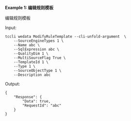 **Example 1: 编辑规则模板**

编辑规则模板

Input: 

```
tccli wedata ModifyRuleTemplate --cli-unfold-argument  \
    --SourceEngineTypes 1 \
    --Name abc \
    --SqlExpression abc \
    --QualityDim 1 \
    --MultiSourceFlag True \
    --TemplateId 1 \
    --Type 1 \
    --SourceObjectType 1 \
    --Description abc
```

Output: 
```
{
    "Response": {
        "Data": true,
        "RequestId": "abc"
    }
}
```

